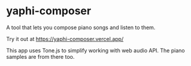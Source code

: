 # yaphi-composer

A tool that lets you compose piano songs and listen to them.

Try it out at https://yaphi-composer.vercel.app/

This app uses Tone.js to simplify working with web audio API. The piano samples are from there too.